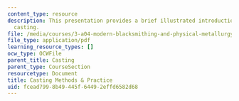```yaml
---
content_type: resource
description: This presentation provides a brief illustrated introduction to metal
  casting.
file: /media/courses/3-a04-modern-blacksmithing-and-physical-metallurgy-fall-2008/fcead7998b49445f64492effd6582d68_MIT3_A04f08_lec_casting.pdf
file_type: application/pdf
learning_resource_types: []
ocw_type: OCWFile
parent_title: Casting
parent_type: CourseSection
resourcetype: Document
title: Casting Methods & Practice
uid: fcead799-8b49-445f-6449-2effd6582d68
---
```

